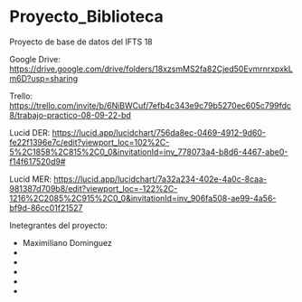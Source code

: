 # Proyecto_Biblioteca
Proyecto de base de datos del IFTS 18

Google Drive: https://drive.google.com/drive/folders/18xzsmMS2fa82Cjed50EvmrnrxpxkLm6D?usp=sharing

Trello: https://trello.com/invite/b/6NiBWCuf/7efb4c343e9c79b5270ec605c799fdc8/trabajo-practico-08-09-22-bd

Lucid DER: https://lucid.app/lucidchart/756da8ec-0469-4912-9d60-fe22f1396e7c/edit?viewport_loc=102%2C-5%2C1858%2C815%2C0_0&invitationId=inv_778073a4-b8d6-4467-abe0-f14f617520d9#

Lucid MER: https://lucid.app/lucidchart/7a32a234-402e-4a0c-8caa-981387d709b8/edit?viewport_loc=-122%2C-1216%2C2085%2C915%2C0_0&invitationId=inv_906fa508-ae99-4a56-bf9d-86cc01f21527

Inetegrantes del proyecto:
  * Maximiliano Dominguez
  * 
  * 
  * 
  * 
  * 
  
